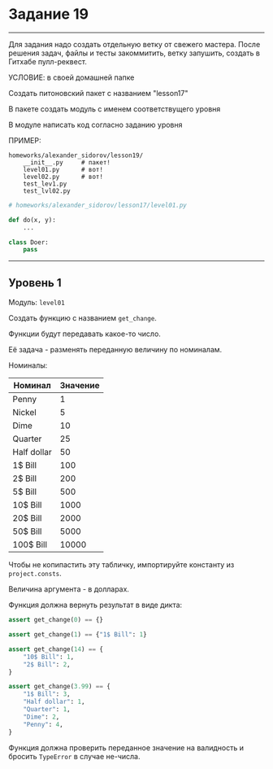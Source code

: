 # Задание 19

---

Для задания надо создать отдельную ветку от свежего мастера.
После решения задач, файлы и тесты закоммитить,
ветку запушить, создать в Гитхабе пулл-реквест.

УСЛОВИЕ: в своей домашней папке

Создать питоновский пакет с названием "lesson17"

В пакете создать модуль с именем соответствущего уровня

В модуле написать код согласно заданию уровня

ПРИМЕР:

```
homeworks/alexander_sidorov/lesson19/
    __init__.py     # пакет!
    level01.py      # вот!
    level02.py      # вот!
    test_lev1.py
    test_lvl02.py
```

```python
# homeworks/alexander_sidorov/lesson17/level01.py

def do(x, y):
    ...

class Doer:
    pass
```

---


## Уровень 1

Модуль: `level01`

Создать функцию с названием `get_change`.

Функции будут передавать какое-то число.

Её задача - разменять переданную величину по номиналам.

Номиналы:

Номинал                 | Значение
------------------------|---------
Penny                   |   1
Nickel                  |   5
Dime                    |  10
Quarter                 |  25
Half dollar             |  50
1$ Bill                 | 100
2$ Bill                 | 200
5$ Bill                 | 500
10$ Bill                | 1000
20$ Bill                | 2000
50$ Bill                | 5000
100$ Bill               | 10000

Чтобы не копипастить эту табличку, импортируйте
константу из `project.consts`.

Величина аргумента - в долларах.

Функция должна вернуть результат в виде дикта:

```python
assert get_change(0) == {}

assert get_change(1) == {"1$ Bill": 1}

assert get_change(14) == {
    "10$ Bill": 1,
    "2$ Bill": 2,
}

assert get_change(3.99) == {
    "1$ Bill": 3,
    "Half dollar": 1,
    "Quarter": 1,
    "Dime": 2,
    "Penny": 4,
}
```

Функция должна проверить переданное значение на валидность
и бросить `TypeError` в случае не-числа.

